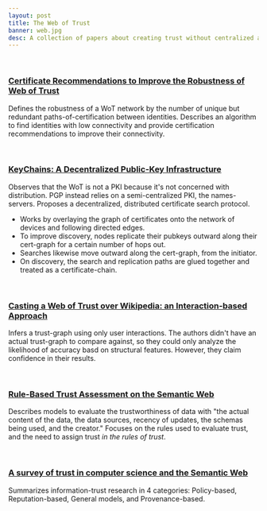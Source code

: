 ```yaml
---
layout: post
title: The Web of Trust
banner: web.jpg
desc: A collection of papers about creating trust without centralized authorities.
---
```



<br>

### [Certificate Recommendations to Improve the Robustness of Web of Trust](http://discovery.csc.ncsu.edu/pubs/ISC04b.pdf)

Defines the robustness of a WoT network by the number of unique but redundant paths-of-certification between identities.
Describes an algorithm to find identities with low connectivity and provide certification recommendations to improve their connectivity.

<br>

### [KeyChains: A Decentralized Public-Key Infrastructure](http://drum.lib.umd.edu/bitstream/1903/3332/1/0.pdf)

Observes that the WoT is not a PKI because it's not concerned with distribution.
PGP instead relies on a semi-centralized PKI, the names-servers.
Proposes a decentralized, distributed certificate search protocol.

  - Works by overlaying the graph of certificates onto the network of devices and following directed edges.
  - To improve discovery, nodes replicate their pubkeys outward along their cert-graph for a certain number of hops out.
  - Searches likewise move outward along the cert-graph, from the initiator.
  - On discovery, the search and replication paths are glued together and treated as a certificate-chain.

<br>

### [Casting a Web of Trust over Wikipedia: an Interaction-based Approach](http://perso.telecom-paristech.fr/~cautis/papers/SM-WWW11.pdf)

Infers a trust-graph using only user interactions.
The authors didn't have an actual trust-graph to compare against, so they could only analyze the likelihood of accuracy basd on structural features.
However, they claim confidence in their results.

<br>

### [Rule-Based Trust Assessment on the Semantic Web](http://dig.csail.mit.edu/2011/Papers/ruleml/paper.pdf)

Describes models to evaluate the trustworthiness of data with "the actual content of the data, the data sources, recency of updates, the schemas being used, and the creator."
Focuses on the rules used to evaluate trust, and the need to assign trust *in the rules of trust*.

<br>

### [A survey of trust in computer science and the Semantic Web](http://www.inf.ufsc.br/~gauthier/EGC6006/material/Aula%206/A%20survey%20of%20trust%20in%20computer%20science%20and%20the%20Semantic%20Web.pdf)

Summarizes information-trust research in 4 categories: Policy-based, Reputation-based, General models, and Provenance-based.